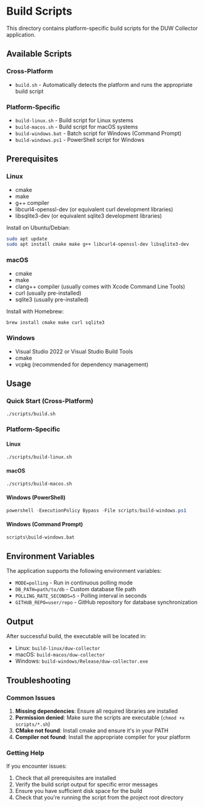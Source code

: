 # Build Scripts

This directory contains platform-specific build scripts for the DUW Collector application.

## Available Scripts

### Cross-Platform
- `build.sh` - Automatically detects the platform and runs the appropriate build script

### Platform-Specific
- `build-linux.sh` - Build script for Linux systems
- `build-macos.sh` - Build script for macOS systems
- `build-windows.bat` - Batch script for Windows (Command Prompt)
- `build-windows.ps1` - PowerShell script for Windows

## Prerequisites

### Linux
- cmake
- make
- g++ compiler
- libcurl4-openssl-dev (or equivalent curl development libraries)
- libsqlite3-dev (or equivalent sqlite3 development libraries)

Install on Ubuntu/Debian:
```bash
sudo apt update
sudo apt install cmake make g++ libcurl4-openssl-dev libsqlite3-dev
```

### macOS
- cmake
- make
- clang++ compiler (usually comes with Xcode Command Line Tools)
- curl (usually pre-installed)
- sqlite3 (usually pre-installed)

Install with Homebrew:
```bash
brew install cmake make curl sqlite3
```

### Windows
- Visual Studio 2022 or Visual Studio Build Tools
- cmake
- vcpkg (recommended for dependency management)

## Usage

### Quick Start (Cross-Platform)
```bash
./scripts/build.sh
```

### Platform-Specific

#### Linux
```bash
./scripts/build-linux.sh
```

#### macOS
```bash
./scripts/build-macos.sh
```

#### Windows (PowerShell)
```powershell
powershell -ExecutionPolicy Bypass -File scripts/build-windows.ps1
```

#### Windows (Command Prompt)
```cmd
scripts\build-windows.bat
```

## Environment Variables

The application supports the following environment variables:

- `MODE=polling` - Run in continuous polling mode
- `DB_PATH=path/to/db` - Custom database file path
- `POLLING_RATE_SECONDS=5` - Polling interval in seconds
- `GITHUB_REPO=user/repo` - GitHub repository for database synchronization

## Output

After successful build, the executable will be located in:
- Linux: `build-linux/duw-collector`
- macOS: `build-macos/duw-collector`
- Windows: `build-windows/Release/duw-collector.exe`

## Troubleshooting

### Common Issues

1. **Missing dependencies**: Ensure all required libraries are installed
2. **Permission denied**: Make sure the scripts are executable (`chmod +x scripts/*.sh`)
3. **CMake not found**: Install cmake and ensure it's in your PATH
4. **Compiler not found**: Install the appropriate compiler for your platform

### Getting Help

If you encounter issues:
1. Check that all prerequisites are installed
2. Verify the build script output for specific error messages
3. Ensure you have sufficient disk space for the build
4. Check that you're running the script from the project root directory

